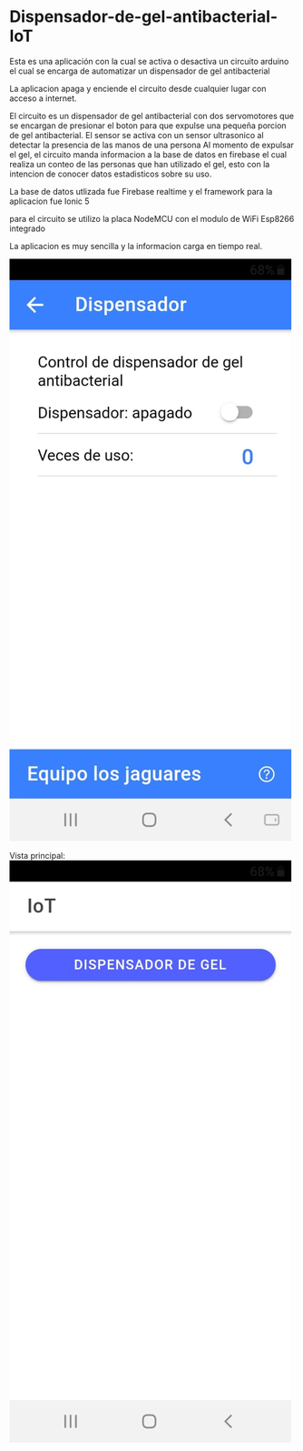 # Dispensador-de-gel-antibacterial-IoT
Esta es una aplicación con la cual se activa o desactiva un circuito arduino el cual se encarga de automatizar un dispensador de gel antibacterial

La aplicacion apaga y enciende el circuito desde cualquier lugar con acceso a internet.

El circuito es un dispensador de gel antibacterial con dos servomotores que se encargan de presionar el boton para
que expulse una pequeña porcion de gel antibacterial.
El sensor se activa con un sensor ultrasonico al detectar la presencia de las manos de una persona
Al momento de expulsar el gel, el circuito manda informacion a la base de datos en firebase el cual realiza un conteo
de las personas que han utilizado el gel, esto con la intencion de conocer datos estadisticos sobre su uso.

La base de datos utlizada fue Firebase realtime
y el framework para la aplicacion fue Ionic 5

para el circuito se utilizo la placa NodeMCU con el modulo de WiFi Esp8266 integrado

La aplicacion es muy sencilla y la informacion carga en tiempo real.

![alt text](https://raw.githubusercontent.com/VictorMartinDzib/Dispensador-de-gel-antibacterial-IoT/master/RECURSOS_EXTERNOS/cap1.jpeg)

Vista principal: <br/>
![alt text](https://raw.githubusercontent.com/VictorMartinDzib/Dispensador-de-gel-antibacterial-IoT/master/RECURSOS_EXTERNOS/cap2.jpeg)


